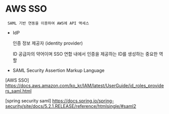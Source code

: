 # AWS SSO
	 SAML 기반 연동을 이용하여 AWS에 API 액세스

- IdP

	인증 정보 제공자 (identity provider)
	
	ID 공급자의 약어이며 SSO 연합 내에서 인증을 제공하는 ID를 생성하는 중요한 역할



- SAML
	Security Assertion Markup Language



[AWS SSO] https://docs.aws.amazon.com/ko_kr/IAM/latest/UserGuide/id_roles_providers_saml.html

[spring security saml] https://docs.spring.io/spring-security/site/docs/5.2.1.RELEASE/reference/htmlsingle/#saml2
